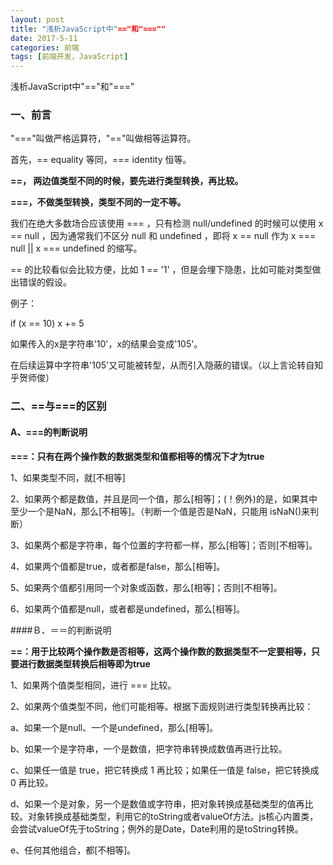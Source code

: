 ```yaml
---
layout: post
title: "浅析JavaScript中"=="和"===""
date: 2017-5-11
categories: 前端
tags: [前端开发，JavaScript]
---
```


浅析JavaScript中"=="和"==="

<!-- more -->


### 一、前言

"==="叫做严格运算符，"=="叫做相等运算符。

首先，== equality 等同，=== identity 恒等。

**==， 两边值类型不同的时候，要先进行类型转换，再比较。**

**===，不做类型转换，类型不同的一定不等。**

我们在绝大多数场合应该使用 === ，只有检测 null/undefined 的时候可以使用 x == null ，因为通常我们不区分 null 和 undefined ，即将 x == null 作为 x === null || x === undefined 的缩写。

== 的比较看似会比较方便，比如 1 == '1' ，但是会埋下隐患，比如可能对类型做出错误的假设。

例子：

if (x == 10) x += 5

如果传入的x是字符串'10'，x的结果会变成'105'。

在后续运算中字符串'105'又可能被转型，从而引入隐蔽的错误。（以上言论转自知乎贺师俊）

### 二、==与===的区别

#### A、===的判断说明

**===：只有在两个操作数的数据类型和值都相等的情况下才为true**

1、如果类型不同，就[不相等]

2、如果两个都是数值，并且是同一个值，那么[相等]；(！例外)的是，如果其中至少一个是NaN，那么[不相等]。（判断一个值是否是NaN，只能用 isNaN()来判断）

3、如果两个都是字符串，每个位置的字符都一样，那么[相等]；否则[不相等]。

4、如果两个值都是true，或者都是false，那么[相等]。

5、如果两个值都引用同一个对象或函数，那么[相等]；否则[不相等]。

6、如果两个值都是null，或者都是undefined，那么[相等]。

####Ｂ、＝＝的判断说明

**==：用于比较两个操作数是否相等，这两个操作数的数据类型不一定要相等，只要进行数据类型转换后相等即为true**

1、如果两个值类型相同，进行 === 比较。

2、如果两个值类型不同，他们可能相等。根据下面规则进行类型转换再比较：

a、如果一个是null、一个是undefined，那么[相等]。

b、如果一个是字符串，一个是数值，把字符串转换成数值再进行比较。

c、如果任一值是 true，把它转换成 1 再比较；如果任一值是 false，把它转换成 0 再比较。

d、如果一个是对象，另一个是数值或字符串，把对象转换成基础类型的值再比较。对象转换成基础类型，利用它的toString或者valueOf方法。js核心内置类，会尝试valueOf先于toString；例外的是Date，Date利用的是toString转换。

e、任何其他组合，都[不相等]。